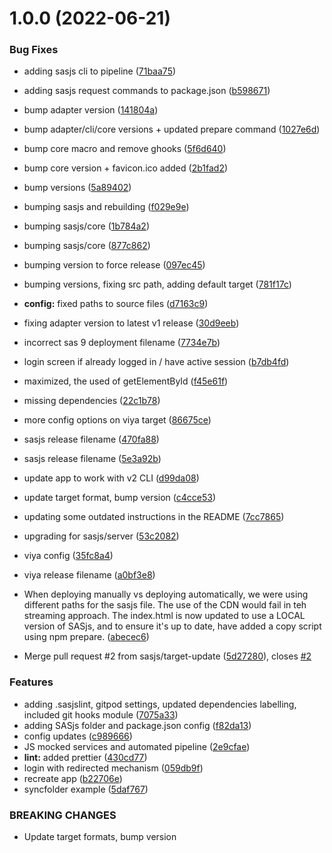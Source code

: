 # 1.0.0 (2022-06-21)


### Bug Fixes

* adding sasjs cli to pipeline ([71baa75](https://github.com/sasjs/minimal-seed-app/commit/71baa75b9f344024ebd6ee4a931a58603024f5d3))
* adding sasjs request commands to package.json ([b598671](https://github.com/sasjs/minimal-seed-app/commit/b5986714d34df8afcf1a5b315c65d4a9a87c881a))
* bump adapter version ([141804a](https://github.com/sasjs/minimal-seed-app/commit/141804a35881d9bbed40c93d29f6720c8956d723))
* bump adapter/cli/core versions + updated prepare command ([1027e6d](https://github.com/sasjs/minimal-seed-app/commit/1027e6da73b1a807fad4bfa67da3bf1bee46900e))
* bump core macro and remove ghooks ([5f6d640](https://github.com/sasjs/minimal-seed-app/commit/5f6d640dc4d4df1dd987df7583187de97ca7cb1d))
* bump core version + favicon.ico added ([2b1fad2](https://github.com/sasjs/minimal-seed-app/commit/2b1fad22db1078173efcc02d9e34910978dab48d))
* bump versions ([5a89402](https://github.com/sasjs/minimal-seed-app/commit/5a89402f264a29f8a884502fc09557d68616c174))
* bumping sasjs and rebuilding ([f029e9e](https://github.com/sasjs/minimal-seed-app/commit/f029e9ea2f969856a4b95d4858c80e035fedf159))
* bumping sasjs/core ([1b784a2](https://github.com/sasjs/minimal-seed-app/commit/1b784a219025a5e370a8c44fad8b5863f2bdf413))
* bumping sasjs/core ([877c862](https://github.com/sasjs/minimal-seed-app/commit/877c86233a923bf02733fba74ebc3a7f2c12aac1))
* bumping version to force release ([097ec45](https://github.com/sasjs/minimal-seed-app/commit/097ec45f09303ac2b5962fc88534a84172280ea2))
* bumping versions, fixing src path, adding default target ([781f17c](https://github.com/sasjs/minimal-seed-app/commit/781f17cf043fbf23ae7fa2ccb0eb86833a23c6a2))
* **config:** fixed paths to source files ([d7163c9](https://github.com/sasjs/minimal-seed-app/commit/d7163c96e1bcfb9da14d8ee167a46110616472ad))
* fixing adapter version to latest v1 release ([30d9eeb](https://github.com/sasjs/minimal-seed-app/commit/30d9eeb7b21136d843908ee11d05d1e08ec28c3a))
* incorrect sas 9 deployment filename ([7734e7b](https://github.com/sasjs/minimal-seed-app/commit/7734e7b72b04131f4826580fb5c17656b5e1d615))
* login screen if already logged in / have active session ([b7db4fd](https://github.com/sasjs/minimal-seed-app/commit/b7db4fdb524d1cefa9becdc191f4c752e2dd0d6f))
* maximized, the used of getElementById ([f45e61f](https://github.com/sasjs/minimal-seed-app/commit/f45e61f69e92e035922e0b2f9114abc3ac189f19))
* missing dependencies ([22c1b78](https://github.com/sasjs/minimal-seed-app/commit/22c1b787ace108056a76743ef821b22cc96e1bda))
* more config options on viya target ([86675ce](https://github.com/sasjs/minimal-seed-app/commit/86675ce8fcbae2760e948a9e6f7b117b089a8d8e))
* sasjs release filename ([470fa88](https://github.com/sasjs/minimal-seed-app/commit/470fa88ff5a7584f735a26269e61c0c79ed46599))
* sasjs release filename ([5e3a92b](https://github.com/sasjs/minimal-seed-app/commit/5e3a92bf60e1942ecb0e0b65f71ddb32ae21dfd8))
* update app to work with v2 CLI ([d99da08](https://github.com/sasjs/minimal-seed-app/commit/d99da080b480d0cfbaadb8dc506a6c7a4c79895a))
* update target format, bump version ([c4cce53](https://github.com/sasjs/minimal-seed-app/commit/c4cce53ff581e3301d9c433545905d075cc36475))
* updating some outdated instructions in the README ([7cc7865](https://github.com/sasjs/minimal-seed-app/commit/7cc78654e882a66eaf33fa83546a2f162800774b))
* upgrading for sasjs/server ([53c2082](https://github.com/sasjs/minimal-seed-app/commit/53c2082a834b01394cdc7c827e2990aef7eebe86))
* viya config ([35fc8a4](https://github.com/sasjs/minimal-seed-app/commit/35fc8a4090e79b78a15edb8094f5867e2a7f3da7))
* viya release filename ([a0bf3e8](https://github.com/sasjs/minimal-seed-app/commit/a0bf3e8904d2555eea9b1497307e5ee4453ee4c9))
* When deploying manually vs deploying automatically, we were using different paths for the sasjs file.  The use of the CDN would fail in teh streaming approach.  The index.html is now updated to use a LOCAL version of SASjs, and to ensure it's up to date, have added a copy script using npm prepare. ([abecec6](https://github.com/sasjs/minimal-seed-app/commit/abecec6169ec25ba9358abf72f61bf6f19b8d2d1))


* Merge pull request #2 from sasjs/target-update ([5d27280](https://github.com/sasjs/minimal-seed-app/commit/5d272805b86cbad9e6d6278b8e4f10eebbe0e2a6)), closes [#2](https://github.com/sasjs/minimal-seed-app/issues/2)


### Features

* adding .sasjslint, gitpod settings, updated dependencies labelling, included git hooks module ([7075a33](https://github.com/sasjs/minimal-seed-app/commit/7075a331db24ba914f68fddaae0b0d26e65a5a3c))
* adding SASjs folder and package.json config ([f82da13](https://github.com/sasjs/minimal-seed-app/commit/f82da1390781377c8dac9cf84d344d9f13fda3ac))
* config updates ([c989666](https://github.com/sasjs/minimal-seed-app/commit/c989666099abed1bb1f9ce6e359ae787834f68e4))
* JS mocked services and automated pipeline ([2e9cfae](https://github.com/sasjs/minimal-seed-app/commit/2e9cfae252a17b51a78ec226dd78b7ce3156240b))
* **lint:** added prettier ([430cd77](https://github.com/sasjs/minimal-seed-app/commit/430cd771bdb537561b3f2a6823501ba7e8466c6f))
* login with redirected mechanism ([059db9f](https://github.com/sasjs/minimal-seed-app/commit/059db9f9fdf42cccf14ac8df807df1d0cdae95c2))
* recreate app ([b22706e](https://github.com/sasjs/minimal-seed-app/commit/b22706e5294fb2fde2f356a22f9c856bdec05ffb))
* syncfolder example ([5daf767](https://github.com/sasjs/minimal-seed-app/commit/5daf76736c705e943a3daa98edc2ba0c13f0bd97))


### BREAKING CHANGES

* Update target formats, bump version
